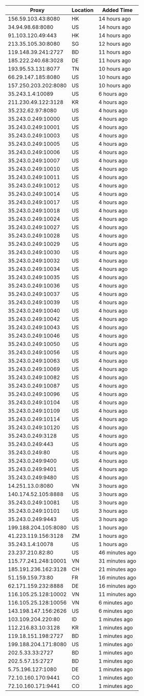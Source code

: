 | Proxy | Location | Added Time |
|---------|----------|------------|
| 156.59.103.43:8080 | HK | 14 hours ago |
| 34.94.98.68:8080 | US | 14 hours ago |
| 91.103.120.49:443 | HK | 14 hours ago |
| 213.35.105.30:8080 | SG | 12 hours ago |
| 119.148.39.241:2727 | BD | 11 hours ago |
| 185.222.240.68:3028 | DE | 11 hours ago |
| 193.95.53.131:8077 | TN | 10 hours ago |
| 66.29.147.185:8080 | US | 10 hours ago |
| 157.250.203.202:8080 | US | 10 hours ago |
| 35.243.1.4:10089 | US | 6 hours ago |
| 211.230.49.122:3128 | KR | 4 hours ago |
| 35.232.62.97:8080 | US | 4 hours ago |
| 35.243.0.249:10000 | US | 4 hours ago |
| 35.243.0.249:10001 | US | 4 hours ago |
| 35.243.0.249:10003 | US | 4 hours ago |
| 35.243.0.249:10005 | US | 4 hours ago |
| 35.243.0.249:10006 | US | 4 hours ago |
| 35.243.0.249:10007 | US | 4 hours ago |
| 35.243.0.249:10010 | US | 4 hours ago |
| 35.243.0.249:10011 | US | 4 hours ago |
| 35.243.0.249:10012 | US | 4 hours ago |
| 35.243.0.249:10014 | US | 4 hours ago |
| 35.243.0.249:10017 | US | 4 hours ago |
| 35.243.0.249:10018 | US | 4 hours ago |
| 35.243.0.249:10024 | US | 4 hours ago |
| 35.243.0.249:10027 | US | 4 hours ago |
| 35.243.0.249:10028 | US | 4 hours ago |
| 35.243.0.249:10029 | US | 4 hours ago |
| 35.243.0.249:10030 | US | 4 hours ago |
| 35.243.0.249:10032 | US | 4 hours ago |
| 35.243.0.249:10034 | US | 4 hours ago |
| 35.243.0.249:10035 | US | 4 hours ago |
| 35.243.0.249:10036 | US | 4 hours ago |
| 35.243.0.249:10037 | US | 4 hours ago |
| 35.243.0.249:10039 | US | 4 hours ago |
| 35.243.0.249:10040 | US | 4 hours ago |
| 35.243.0.249:10042 | US | 4 hours ago |
| 35.243.0.249:10043 | US | 4 hours ago |
| 35.243.0.249:10046 | US | 4 hours ago |
| 35.243.0.249:10050 | US | 4 hours ago |
| 35.243.0.249:10056 | US | 4 hours ago |
| 35.243.0.249:10063 | US | 4 hours ago |
| 35.243.0.249:10069 | US | 4 hours ago |
| 35.243.0.249:10082 | US | 4 hours ago |
| 35.243.0.249:10087 | US | 4 hours ago |
| 35.243.0.249:10096 | US | 4 hours ago |
| 35.243.0.249:10104 | US | 4 hours ago |
| 35.243.0.249:10109 | US | 4 hours ago |
| 35.243.0.249:10114 | US | 4 hours ago |
| 35.243.0.249:10120 | US | 4 hours ago |
| 35.243.0.249:3128 | US | 4 hours ago |
| 35.243.0.249:443 | US | 4 hours ago |
| 35.243.0.249:80 | US | 4 hours ago |
| 35.243.0.249:9400 | US | 4 hours ago |
| 35.243.0.249:9401 | US | 4 hours ago |
| 35.243.0.249:9480 | US | 4 hours ago |
| 14.251.13.0:8080 | VN | 3 hours ago |
| 140.174.52.105:8888 | US | 3 hours ago |
| 35.243.0.249:10081 | US | 3 hours ago |
| 35.243.0.249:10101 | US | 3 hours ago |
| 35.243.0.249:9443 | US | 3 hours ago |
| 199.188.204.105:8080 | US | 1 hours ago |
| 41.223.119.156:3128 | ZM | 1 hours ago |
| 35.243.1.4:10078 | US | 1 hours ago |
| 23.237.210.82:80 | US | 46 minutes ago |
| 115.77.241.248:10001 | VN | 31 minutes ago |
| 185.191.236.162:3128 | CH | 21 minutes ago |
| 51.159.159.73:80 | FR | 16 minutes ago |
| 62.171.159.232:8888 | DE | 16 minutes ago |
| 116.105.25.128:10002 | VN | 11 minutes ago |
| 116.105.25.128:10056 | VN | 6 minutes ago |
| 143.198.147.156:2626 | US | 6 minutes ago |
| 103.109.204.220:80 | ID | 1 minutes ago |
| 112.216.83.10:3128 | KR | 1 minutes ago |
| 119.18.151.198:2727 | BD | 1 minutes ago |
| 199.188.204.171:8080 | US | 1 minutes ago |
| 202.5.33.33:2727 | BD | 1 minutes ago |
| 202.5.57.15:2727 | BD | 1 minutes ago |
| 5.75.196.127:1080 | DE | 1 minutes ago |
| 72.10.160.170:9441 | CO | 1 minutes ago |
| 72.10.160.171:9441 | CO | 1 minutes ago |
